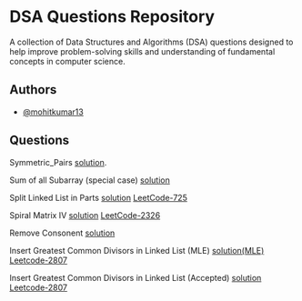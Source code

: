 
# DSA Questions Repository



A collection of Data Structures and Algorithms (DSA) questions designed to help improve problem-solving skills and understanding of fundamental concepts in computer science.



## Authors

- [@mohitkumar13](https://github.com/mohitverma13)


## Questions
Symmetric_Pairs [solution](https://github.com/mohitverma13/DSA_Questions/blob/main/Symmetric_Pairs.cpp).

Sum of all Subarray (special case) [solution](https://github.com/mohitverma13/DSA_Questions/blob/main/sum_of_all_subarray.cpp)

Split Linked List in Parts [solution](https://github.com/mohitverma13/DSA_Questions/blob/main/Split_Linked_List_in_Parts.cpp) [LeetCode-725](https://leetcode.com/problems/split-linked-list-in-parts/description/)

Spiral Matrix IV [solution](https://github.com/mohitverma13/DSA_Questions/blob/main/SpiralMatrix4.cpp) [LeetCode-2326](https://leetcode.com/problems/spiral-matrix-iv/description/)

Remove Consonent [solution](https://github.com/mohitverma13/DSA_Questions/blob/main/remove_Consonent.cpp)

Insert Greatest Common Divisors in Linked List (MLE) [solution(MLE)](https://github.com/mohitverma13/DSA_Questions/blob/main/InsertGCDinLL.cpp) [Leetcode-2807](https://leetcode.com/problems/insert-greatest-common-divisors-in-linked-list/description/)

Insert Greatest Common Divisors in Linked List (Accepted) [solution](https://github.com/mohitverma13/DSA_Questions/blob/main/InsertGCDinLL(Accepted).cpp) [Leetcode-2807](https://leetcode.com/problems/insert-greatest-common-divisors-in-linked-list/description/)
